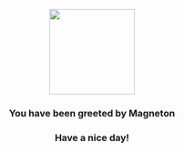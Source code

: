 <p align="center">
    <img src="https://raw.githubusercontent.com/PokeAPI/sprites/master/sprites/pokemon/82.png" width="150" height="150">
</p>
<h3 align="center">You have been greeted by  <b>Magneton</b></h3>
<h3 align="center">Have a nice day!</h3>
